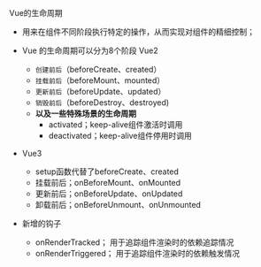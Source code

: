 Vue的生命周期
- 用来在组件不同阶段执行特定的操作，从而实现对组件的精细控制；
- Vue 的生命周期可以分为8个阶段 Vue2
    - `创建前后`（beforeCreate、created）
    - `挂载前后`（beforeMount、mounted）
    - `更新前后`（beforeUpdate、updated）
    - `销毁前后`（beforeDestroy、destroyed)
    - **以及一些特殊场景的生命周期**
        - activated；keep-alive组件激活时调用
        - deactivated；keep-alive组件停用时调用

- Vue3
    - setup函数代替了beforeCreate、created
    - 挂载前后；onBeforeMount、onMounted
    - 更新前后；onBeforeUpdate、onUpdated
    - 卸载前后；onBeforeUnmount、onUnmounted
- 新增的钩子
    - onRenderTracked； 用于追踪组件渲染时的依赖追踪情况
    - onRenderTriggered； 用于追踪组件渲染时的依赖触发情况
